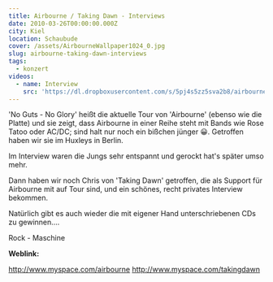 ```yaml
---
title: Airbourne / Taking Dawn - Interviews
date: 2010-03-26T00:00:00.000Z
city: Kiel
location: Schaubude
cover: /assets/AirbourneWallpaper1024_0.jpg
slug: airbourne-taking-dawn-interviews
tags:
  - konzert
videos:
  - name: Interview
    src: 'https://dl.dropboxusercontent.com/s/5pj4s5zz5sva2b8/airbourne_iv%2022.mp4'
---
```


'No Guts - No Glory' heißt die aktuelle Tour von 'Airbourne' (ebenso wie die Platte) und sie zeigt, dass Airbourne in einer Reihe steht mit Bands wie Rose Tatoo oder AC/DC; sind halt nur noch ein bißchen jünger 😀. Getroffen haben wir sie im Huxleys in Berlin.

Im Interview waren die Jungs sehr entspannt und gerockt hat's später umso mehr.

Dann haben wir noch Chris von 'Taking Dawn' getroffen, die als Support für Airbourne mit auf Tour sind, und ein schönes, recht privates Interview bekommen.

Natürlich gibt es auch wieder die mit eigener Hand unterschriebenen CDs zu gewinnen....

Rock - Maschine

**Weblink:**

http://www.myspace.com/airbourne
http://www.myspace.com/takingdawn
